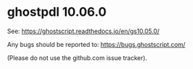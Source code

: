 # ghostpdl 10.06.0

See:
https://ghostscript.readthedocs.io/en/gs10.05.0/

Any bugs should be reported to:
https://bugs.ghostscript.com/

(Please do not use the github.com issue tracker).
